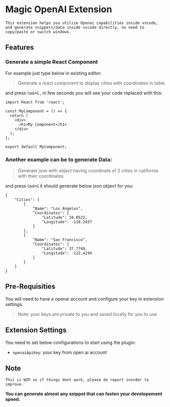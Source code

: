 # Magic OpenAI Extension
``
This extension helps you utilize Openai capabilities inside vscode, and generate snippets/data inside vscode directly, no need to copy/paste or switch windows.
``
## Features


### Generate a simple React Component


For example just type below in existing editor:
> Generate a react component to display cities with coordinates in table

and press ``Cmd+G`` , in few seconds you will see your code replaced with this: 
```
import React from 'react';

const MyComponent = () => {
  return (
    <div>
      <h1>My Component</h1>
    </div>
  );
};

export default MyComponent;
```


### Another example can be to generate Data: 


> Generate json with object having coordinate of 2 cities in california with their coordinates

and press ``Cmd+G`` it should generate below json object for you:

```
{
    "Cities": [
        {
            "Name": "Los Angeles",
            "Coordinates": {
                "Latitude": 34.0522,
                "Longitude": -118.2437
            }
        },
        {
            "Name": "San Francisco",
            "Coordinates": {
                "Latitude": 37.7749,
                "Longitude": -122.4194
            }
        }
    ]
}
```

## Pre-Requisities

You will need to have a openai account and configure your key in extension settings. 

> Note: your keys are private to you and saved locally for you to use


## Extension Settings


You need to set below configurations to start using the plugin:

* `openaiApiKey`: your key from open ai account


## Note
``
This is WIP so if things dont work, please do report inorder to improve.
``




**You can generate almost any snippet that can fasten your developement speed.**
